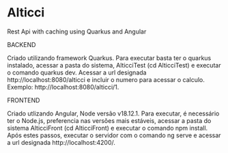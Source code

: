 # Alticci
Rest Api with caching using Quarkus and Angular

BACKEND

Criado utilizando framework Quarkus.
Para executar basta ter o quarkus instalado, acessar a pasta do sistema, AlticciTest (cd AlticciTest) e executar o comando quarkus dev.
Acessar a url designada http://localhost:8080/alticci e incluir o numero para acessar o calculo. Exemplo: http://localhost:8080/alticci/1.


FRONTEND

Criado utlizando Angular, Node versão v18.12.1.
Para executar, é necessário ter o Node.js, preferencia nas versões mais estáveis, acessar a pasta do sistema AlticciFront (cd AlticciFront) e
executar o comando npm install. Após estes passos, executar o servidor com o comando ng serve e acessar a url designada http://localhost:4200/.

